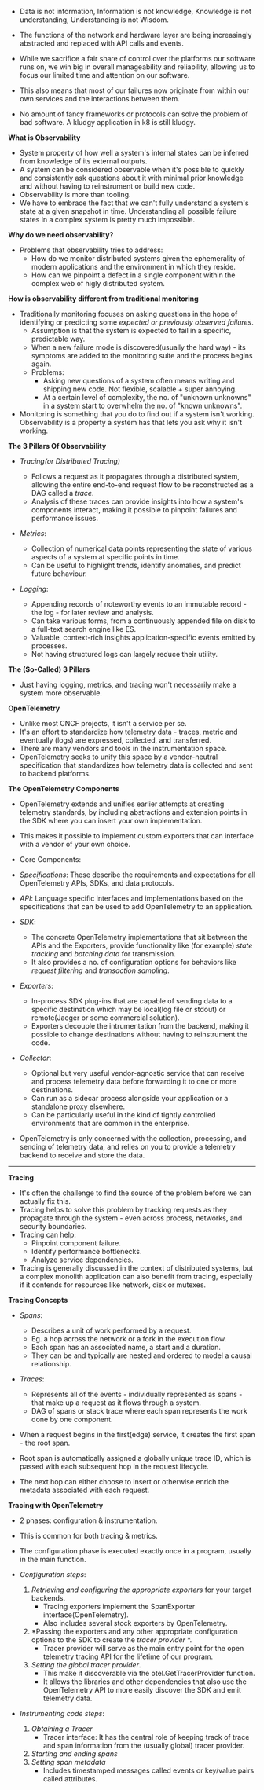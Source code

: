 * Data is not information, Information is not knowledge, Knowledge is not understanding, Understanding is not Wisdom.
* The functions of the network and hardware layer are being increasingly abstracted and replaced with API calls and events.
* While we sacrifice a fair share of control over the platforms our software runs on, we win big in overall manageability and reliability, allowing us to focus our limited time and attention on our software.

* This also means that most of our failures now originate from within our own services and the interactions between them.
* No amount of fancy frameworks or protocols can solve the problem of bad software. A kludgy application in k8 is still kludgy.

**What is Observability**
* System property of how well a system's internal states can be inferred from knowledge of its external outputs.
* A system can be considered observable when it's possible to quickly and consistently ask questions about it with minimal prior knowledge and without having to reinstrument or build new code.
* Observability is more than tooling.
* We have to embrace the fact that we can't fully understand a system's state at a given snapshot in time. Understanding all possible failure states in a complex system is pretty much impossible.

**Why do we need observability?**
* Problems that observability tries to address:
    * How do we monitor distributed systems given the ephemerality of modern applications and the environment in which they reside.
    * How can we pinpoint a defect in a single component within the complex web of higly distributed system.

**How is observability different from traditional monitoring**
* Traditionally monitoring focuses on asking questions in the hope of identifying or predicting some *expected or previously observed failures*.
    * Assumption is that the system is expected to fail in a specific, predictable way.
    * When a new failure mode is discovered(usually the hard way) - its symptoms are added to the monitoring suite and the process begins again.
    * Problems:
        * Asking new questions of a system often means writing and shipping new code. Not flexible, scalable + super annoying.
        * At a certain level of complexity, the no. of "unknown unknowns" in a system start to overwhelm the no. of "known unknowns".
* Monitoring is something that you do to find out if a system isn't working. Observability is a property a system has that lets you ask why it isn't working.

**The 3 Pillars Of Observability**

* *Tracing(or Distributed Tracing)*
    * Follows a request as it propagates through a distributed system, allowing the entire end-to-end request flow to be reconstructed as a DAG called a *trace*.
    * Analysis of these traces can provide insights into how a system's components interact, making it possible to pinpoint failures and performance issues.

* *Metrics*:
    * Collection of numerical data points representing the state of various aspects of a system at specific points in time.
    * Can be useful to highlight trends, identify anomalies, and predict future behaviour.

* *Logging*:
    * Appending records of noteworthy events to an immutable record - the log - for later review and analysis.
    * Can take various forms, from a continuously appended file on disk to a full-text search engine like ES.
    * Valuable, context-rich insights application-specific events emitted by processes.
    * Not having structured logs can largely reduce their utility.

**The (So-Called) 3 Pillars**
* Just having logging, metrics, and tracing won't necessarily make a system more observable. 

**OpenTelemetry**
* Unlike most CNCF projects, it isn't a service per se.
* It's an effort to standardize how telemetry data - traces, metric and eventually (logs) are expressed, collected, and transferred.
* There are many vendors and tools in the instrumentation space.
* OpenTelemetry seeks to unify this space by a vendor-neutral specification that standardizes how telemetry data is collected and sent to backend platforms.

**The OpenTelemetry Components**
* OpenTelemetry extends and unifies earlier attempts at creating telemetry standards, by including abstractions and extension points in the SDK where you can insert your own implementation.
* This makes it possible to implement custom exporters that can interface with a vendor of your own choice.

* Core Components:
* *Specifications*: These describe the requirements and expectations for all OpenTelemetry APIs, SDKs, and data protocols.

* *API*: Language specific interfaces and implementations based on the specifications that can be used to add OpenTelemetry to an application.

* *SDK*: 
    * The concrete OpenTelemetry implementations that sit between the APIs and the Exporters, provide functionality like (for example) *state tracking* and *batching data* for transmission.
    * It also provides a no. of configuration options for behaviors like *request filtering* and *transaction sampling*.

* *Exporters*:
    * In-process SDK plug-ins that are capable of sending data to a specific destination which may be local(log file or stdout) or remote(Jaeger or some commercial solution).
    * Exporters decouple the intrumentation from the backend, making it possible to change destinations without having to reinstrument the code.

* *Collector*:
    * Optional but very useful vendor-agnostic service that can receive and process telemetry data before forwarding it to one or more destinations.
    * Can run as a sidecar process alongside your application or a standalone proxy elsewhere.
    * Can be particularly useful in the kind of tightly controlled environments that are common in the enterprise.

* OpenTelemetry is only concerned with the collection, processing, and sending of telemetry data, and relies on you to provide a telemetry backend to receive and store the data.

*************************************************************************************

**Tracing**

* It's often the challenge to find the source of the problem before we can actually fix this.
* Tracing helps to solve this problem by tracking requests as they propagate through the system - even across process, networks, and security boundaries.
* Tracing can help:
    * Pinpoint component failure.
    * Identify performance bottlenecks.
    * Analyze service dependencies.
* Tracing is generally discussed in the context of distributed systems, but a complex monolith application can also benefit from tracing, especially if it contends for resources like network, disk or mutexes.

**Tracing Concepts**

* *Spans*: 
    * Describes a unit of work performed by a request.
    * Eg. a hop across the network or a fork in the execution flow.
    * Each span has an associated name, a start and a duration.
    * They can be and typically are nested and ordered to model a causal relationship.

* *Traces*:
    * Represents all of the events - individually represented as spans - that make up a request as it flows through a system.
    * DAG of spans or stack trace where each span represents the work done by one component.

* When a request begins in the first(edge) service, it creates the first span - the root span.
* Root span is automatically assigned a globally unique trace ID, which is passed with each subsequent hop in the request lifecycle.
* The next hop can either choose to insert or otherwise enrich the metadata associated with each request.

**Tracing with OpenTelemetry**
* 2 phases: configuration & instrumentation.
* This is common for both tracing & metrics.
* The configuration phase is executed exactly once in a program, usually in the main function.
* *Configuration steps*: 
    1. *Retrieving and configuring the appropriate exporters* for your target backends.
        * Tracing exporters implement the SpanExporter interface(OpenTelemetry).
        * Also includes several stock exporters by OpenTelemetry.
    2. *Passing the exporters and any other appropriate configuration options to the SDK to create the *tracer provider* *. 
        * Tracer provider will serve as the main entry point for the open telemetry tracing API for the lifetime of our program.
    3. *Setting the global tracer provider*.
        * This make it discoverable via the otel.GetTracerProvider function.
        * It allows the libraries and other dependencies that also use the OpenTelemetry API to more easily discover the SDK and emit telemetry data.

* *Instrumenting code steps*:
    1. *Obtaining a Tracer*
        * Tracer interface: It has the central role of keeping track of trace and span information from the (usually global) tracer provider.
    2. *Starting and ending spans*
    3. *Setting span metadata*
        * Includes timestamped messages called events or key/value pairs called attributes.

